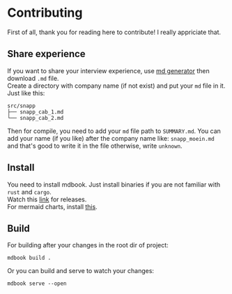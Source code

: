 # Contributing

First of all, thank you for reading here to contribute! I really appriciate that. <br />

## Share experience
If you want to share your interview experience, use [md generator](https://mo1ein.github.io/jobname/mdgen.html) then download `.md` file. <br />
Create a directory with company name (if not exist) and put your `md` file in it.
Just like this:
```
src/snapp
├── snapp_cab_1.md
└── snapp_cab_2.md
```
Then for compile, you need to add your `md` file path to `SUMMARY.md`.
You can add your name (if you like) after the company name like: `snapp_moein.md` and that's good to write it in the file otherwise, write `unknown`.

## Install
You need to install mdbook. Just install binaries if you are not familiar with `rust` and `cargo`. <br />
Watch this [link](https://github.com/rust-lang/mdBook/releases) for releases. <br />
For mermaid charts, install [this](https://github.com/badboy/mdbook-mermaid).

## Build
For building after your changes in the root dir of project:
```
mdbook build .
```

Or you can build and serve to watch your changes:

```
mdbook serve --open
```
